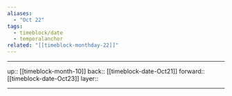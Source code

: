 ```yaml
---
aliases:
  - "Oct 22"
tags:
  - timeblock/date
  - temporalanchor
related: "[[timeblock-monthday-22]]"
---
```




***

up:: [[timeblock-month-10]]
back:: [[timeblock-date-Oct21]]
forward:: [[timeblock-date-Oct23]]
layer:: 

***
